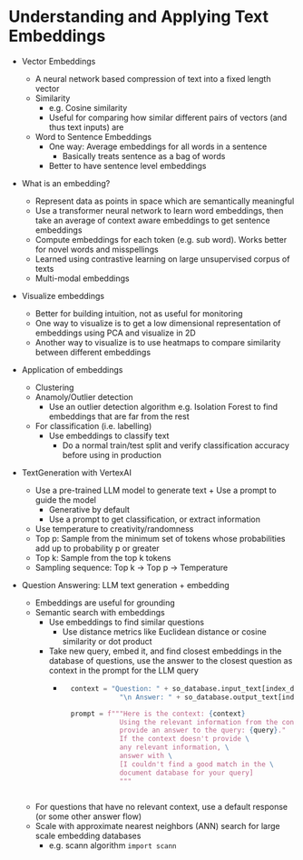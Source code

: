 # Understanding and Applying Text Embeddings

- Vector Embeddings
    - A neural network based compression of text into a fixed length vector
    - Similarity
        - e.g. Cosine similarity
        - Useful for comparing how similar different pairs of vectors (and thus text inputs) are
    - Word to Sentence Embeddings
        - One way: Average embeddings for all words in a sentence
            - Basically treats sentence as a bag of words
        - Better to have sentence level embeddings

-  What is an embedding?
    - Represent data as points in space which are semantically meaningful
    - Use a transformer neural network to learn word embeddings, then take an average of context aware embeddings to get sentence embeddings
    - Compute embeddings for each token (e.g. sub word). Works better for novel words and misspellings
    - Learned using contrastive learning on large unsupervised corpus of texts
    - Multi-modal embeddings

- Visualize embeddings
    - Better for building intuition, not as useful for monitoring
    - One way to visualize is to get a low dimensional representation of embeddings using PCA and visualize in 2D
    - Another way to visualize is to use heatmaps to compare similarity between different embeddings

- Application of embeddings
    - Clustering
    - Anamoly/Outlier detection
        - Use an outlier detection algorithm e.g. Isolation Forest to find embeddings that are far from the rest
    - For classification (i.e. labelling)
        - Use embeddings to classify text
            - Do a normal train/test split and verify classification accuracy before using in production

- TextGeneration with VertexAI
    - Use a pre-trained LLM model to generate text + Use a prompt to guide the model
        - Generative by default
        - Use a prompt to get classification, or extract information
    - Use temperature to creativity/randomness
    - Top p: Sample from the minimum set of tokens whose probabilities add up to probability p or greater
    - Top k: Sample from the top k tokens
    - Sampling sequence: Top k -> Top p -> Temperature

- Question Answering: LLM text generation + embedding
    - Embeddings are useful for grounding
    - Semantic search with embeddings
        - Use embeddings to find similar questions
            - Use distance metrics like Euclidean distance or cosine similarity or dot product
        - Take new query, embed it, and find closest embeddings in the database of questions, use the answer to the closest question as context in the prompt for the LLM query
            - ```python
                context = "Question: " + so_database.input_text[index_doc_cosine] +\
                            "\n Answer: " + so_database.output_text[index_doc_cosine]

                prompt = f"""Here is the context: {context}
                            Using the relevant information from the context,
                            provide an answer to the query: {query}."
                            If the context doesn't provide \
                            any relevant information, \
                            answer with \
                            [I couldn't find a good match in the \
                            document database for your query]
                            """
            ```
    - For questions that have no relevant context, use a default response (or some other answer flow)
    - Scale with approximate nearest neighbors (ANN) search for large scale embedding databases
        - e.g. scann algorithm `import scann`
